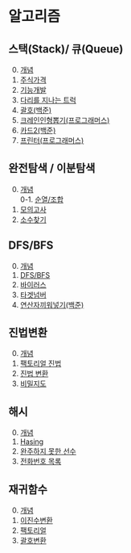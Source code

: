 # 알고리즘

## 스택(Stack)/ 큐(Queue)
0. [개념](https://github.com/itavita08/Algorithm/blob/main/%EC%8A%A4%ED%83%9D%2C%ED%81%90/%EC%8A%A4%ED%83%9D_%ED%81%90.ipynb)
1. [주식가격](https://github.com/itavita08/Algorithm/blob/main/%EC%8A%A4%ED%83%9D%2C%ED%81%90/01_%EC%A3%BC%EC%8B%9D%EA%B0%80%EA%B2%A9.md)
2. [기능개발](https://github.com/itavita08/Algorithm/blob/main/%EC%8A%A4%ED%83%9D%2C%ED%81%90/02_%EA%B8%B0%EB%8A%A5%EA%B0%9C%EB%B0%9C.md)
3. [다리를 지나는 트럭](https://github.com/itavita08/Algorithm/blob/main/%EC%8A%A4%ED%83%9D%2C%ED%81%90/03_%EB%8B%A4%EB%A6%AC%EB%A5%BC%20%EC%A7%80%EB%82%98%EB%8A%94%20%ED%8A%B8%EB%9F%AD.md)
4. [괄호(백준)](https://github.com/itavita08/Algorithm/blob/main/%EC%8A%A4%ED%83%9D%2C%ED%81%90/04.%209012%EB%B2%88%20%EA%B4%84%ED%98%B8.md)
5. [크레인인형뽑기(프로그래머스)](https://github.com/itavita08/Algorithm/blob/main/%EC%8A%A4%ED%83%9D%2C%ED%81%90/05.%20%ED%81%AC%EB%A0%88%EC%9D%B8%EC%9D%B8%ED%98%95%EB%BD%91%EA%B8%B0(%ED%94%84%EB%A1%9C%EA%B7%B8%EB%9E%98%EB%A8%B8%EC%8A%A4).md)
6. [카드2(백준)](https://github.com/itavita08/Algorithm/blob/main/%EC%8A%A4%ED%83%9D%2C%ED%81%90/06.%EC%B9%B4%EB%93%9C2(%EB%B0%B1%EC%A4%80).md)
7. [프린터(프로그래머스)](https://github.com/itavita08/Algorithm/blob/main/%EC%8A%A4%ED%83%9D%2C%ED%81%90/07.%ED%94%84%EB%A6%B0%ED%84%B0(%ED%94%84%EB%A1%9C%EA%B7%B8%EB%9E%98%EB%A8%B8%EC%8A%A4).md)
## 완전탐색 / 이분탐색
0. [개념](https://github.com/itavita08/Algorithm/blob/main/%EC%99%84%EC%A0%84%ED%83%90%EC%83%89_%EC%9D%B4%EB%B6%84%ED%83%90%EC%83%89/%EC%99%84%EC%A0%84%ED%83%90%EC%83%89_%EC%9D%B4%EB%B6%84%ED%83%90%EC%83%89.ipynb)   
0-1. [순열/조합](https://github.com/itavita08/Algorithm/blob/main/%EC%99%84%EC%A0%84%ED%83%90%EC%83%89_%EC%9D%B4%EB%B6%84%ED%83%90%EC%83%89/%EC%88%9C%EC%97%B4_%EC%A1%B0%ED%95%A9.md)
1. [모의고사](https://github.com/itavita08/Algorithm/blob/main/%EC%99%84%EC%A0%84%ED%83%90%EC%83%89_%EC%9D%B4%EB%B6%84%ED%83%90%EC%83%89/01_%EB%AA%A8%EC%9D%98%EA%B3%A0%EC%82%AC.md)
2. [소수찾기](https://github.com/itavita08/Algorithm/blob/main/%EC%99%84%EC%A0%84%ED%83%90%EC%83%89_%EC%9D%B4%EB%B6%84%ED%83%90%EC%83%89/02_%EC%86%8C%EC%88%98%EC%B0%BE%EA%B8%B0.md)
## DFS/BFS
0. [개념](https://github.com/itavita08/Algorithm/blob/main/BFS%2CDFS/BFS_DFS.md)
1. [DFS/BFS](https://github.com/itavita08/Algorithm/blob/main/BFS%2CDFS/01_dfs_bfs.md)
2. [바이러스](https://github.com/itavita08/Algorithm/blob/main/BFS%2CDFS/02_%EB%B0%94%EC%9D%B4%EB%9F%AC%EC%8A%A4.md)
3. [타겟넘버](https://github.com/itavita08/Algorithm/blob/main/BFS%2CDFS/03_%ED%83%80%EA%B2%9F%EB%84%98%EB%B2%84.md)
4. [연산자끼워넣기(백준)](https://github.com/itavita08/Algorithm/blob/main/BFS%2CDFS/4.%20%EC%97%B0%EC%82%B0%EC%9E%90%EB%81%BC%EC%9B%8C%EB%84%A3%EA%B8%B0(%EB%B0%B1%EC%A4%80).md)
## 진법변환
0. [개념](https://github.com/itavita08/Algorithm/blob/main/%EC%A7%84%EB%B2%95%EB%B3%80%ED%99%98_%EB%B9%84%ED%8A%B8%EC%97%B0%EC%82%B0/%EC%A7%84%EB%B2%95%EB%B3%80%ED%99%98_%EB%B9%84%ED%8A%B8%EC%97%B0%EC%82%B0.md)
1. [팩토리얼 진법](https://github.com/itavita08/Algorithm/blob/main/%EC%A7%84%EB%B2%95%EB%B3%80%ED%99%98_%EB%B9%84%ED%8A%B8%EC%97%B0%EC%82%B0/%ED%8C%A9%ED%86%A0%EB%A6%AC%EC%96%BC_%EC%A7%84%EB%B2%95.md)
2. [진법 변환](https://github.com/itavita08/Algorithm/blob/main/%EC%A7%84%EB%B2%95%EB%B3%80%ED%99%98_%EB%B9%84%ED%8A%B8%EC%97%B0%EC%82%B0/%EC%A7%84%EB%B2%95%EB%B3%80%ED%99%98.md)
3. [비밀지도](https://github.com/itavita08/Algorithm/blob/main/%EC%A7%84%EB%B2%95%EB%B3%80%ED%99%98_%EB%B9%84%ED%8A%B8%EC%97%B0%EC%82%B0/%EB%B9%84%EB%B0%80%EC%A7%80%EB%8F%84.md)
## 해시
0. [개념](https://github.com/itavita08/Algorithm/blob/main/%ED%95%B4%EC%8B%9C/%ED%95%B4%EC%8B%9C.md)
1. [Hasing](https://github.com/itavita08/Algorithm/blob/main/%ED%95%B4%EC%8B%9C/01_Hashing.md)
2. [완주하지 못한 선수](https://github.com/itavita08/Algorithm/blob/main/%ED%95%B4%EC%8B%9C/02_%EC%99%84%EC%A3%BC%ED%95%98%EC%A7%80_%EB%AA%BB%ED%95%9C_%EC%84%A0%EC%88%98.md)
3. [전화번호 목록](https://github.com/itavita08/Algorithm/blob/main/%ED%95%B4%EC%8B%9C/03_%EC%A0%84%ED%99%94%EB%B2%88%ED%98%B8_%20%EB%AA%A9%EB%A1%9D.md)
## 재귀함수
0. [개념](https://github.com/itavita08/Algorithm/blob/main/%EC%9E%AC%EA%B7%80%ED%95%A8%EC%88%98/%EC%9E%AC%EA%B7%80%ED%95%A8%EC%88%98.md)
1. [이진수변환](https://github.com/itavita08/Algorithm/blob/main/%EC%9E%AC%EA%B7%80%ED%95%A8%EC%88%98/%EC%9D%B4%EC%A7%84%EC%88%98%EB%B3%80%ED%99%98.md)
2. [팩토리얼](https://github.com/itavita08/Algorithm/blob/main/%EC%9E%AC%EA%B7%80%ED%95%A8%EC%88%98/%ED%8C%A9%ED%86%A0%EB%A6%AC%EC%96%BC.md)
3. [괄호변환](https://github.com/itavita08/Algorithm/blob/main/%EC%9E%AC%EA%B7%80%ED%95%A8%EC%88%98/%EA%B4%84%ED%98%B8%EB%B3%80%ED%99%98.md)
